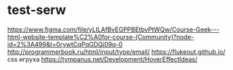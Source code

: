 # test-serw
https://www.figma.com/file/yLILAfBvEGPPBEtbvPtWQw/Course-Geek---html-website-template%C2%A0for-course-(Community)?node-id=2%3A499&t=0rywtCqPqGDQj09q-0
http://programmerbook.ru/html/input/type/email/
https://flukeout.github.io/ css игруха
https://tympanus.net/Development/HoverEffectIdeas/